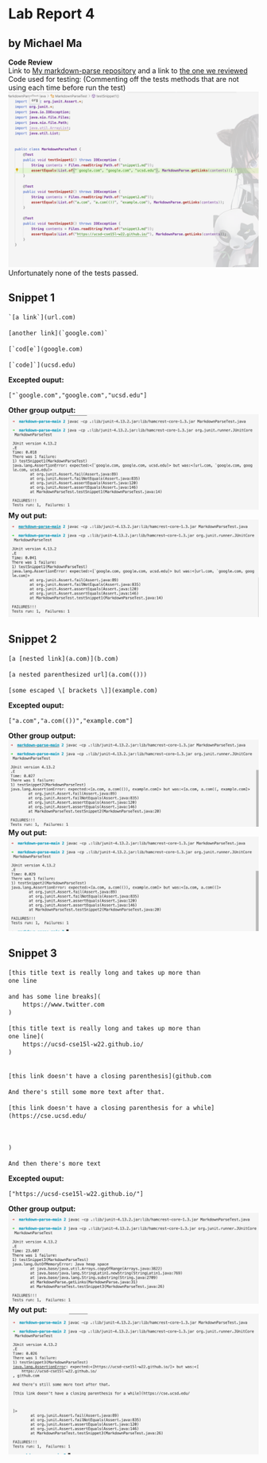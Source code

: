 # Lab Report 4  
## by Michael Ma
**Code Review**  
Link to [My markdown-parse repository](https://github.com/Hexachlorocyclohexane3088/markdown-parse1) and a link to [the one we reviewed](https://github.com/aajc/markdown-parse)  
Code used for testing: (Commenting off the tests methods that are not using each time before run the test)
![code used for testing](images/testcode.png)
Unfortunately none of the tests passed.  
## Snippet 1
```
`[a link`](url.com)

[another link](`google.com)`

[`cod[e`](google.com)

[`code]`](ucsd.edu)
```
**Excepted ouput:**  
```
["`google.com","google.com","ucsd.edu"]
```
**Other group output:**  
![image](images/otheroutput_1.png)  
**My out put:**   
![image](images/myoutput_1.png)  
## Snippet 2
```
[a [nested link](a.com)](b.com)

[a nested parenthesized url](a.com(()))

[some escaped \[ brackets \]](example.com)
```
**Excepted ouput:**  
```
["a.com","a.com(())","example.com"]
```
**Other group output:**  
![image](images/otheroutput_2.png)  
**My out put:**  
![image](images/myoutput_2.png) 

## Snippet 3
```
[this title text is really long and takes up more than 
one line

and has some line breaks](
    https://www.twitter.com
)

[this title text is really long and takes up more than 
one line](
    https://ucsd-cse15l-w22.github.io/
)


[this link doesn't have a closing parenthesis](github.com

And there's still some more text after that.

[this link doesn't have a closing parenthesis for a while](https://cse.ucsd.edu/



)

And then there's more text
```
**Excepted ouput:**  
```
["https://ucsd-cse15l-w22.github.io/"]
```
**Other group output:**  
![image](images/otheroutput_3.png)    
**My out put:**  
![image](images/myoutput_3.png)  
